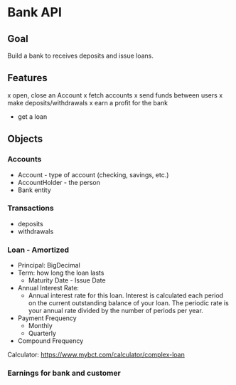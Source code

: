 # Bank API
## Goal
Build a bank to receives deposits and issue loans.    

## Features
x open, close an Account
    x fetch accounts
x send funds between users
x make deposits/withdrawals
x earn a profit for the bank
- get a loan

## Objects
### Accounts
- Account - type of account (checking, savings, etc.)
- AccountHolder - the person
- Bank entity
### Transactions
- deposits
- withdrawals
### Loan - Amortized
- Principal: BigDecimal
- Term: how long the loan lasts
    - Maturity Date - Issue Date
- Annual Interest Rate: 
    - Annual interest rate for this loan. Interest is calculated each period on the current outstanding balance of your loan. The periodic rate is your annual rate divided by the number of periods per year.
- Payment Frequency
    - Monthly
    - Quarterly
- Compound Frequency
    
Calculator: https://www.mybct.com/calculator/complex-loan
    

### Earnings for bank and customer


